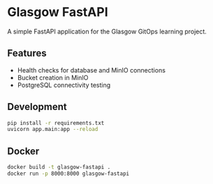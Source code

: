 # Glasgow FastAPI

A simple FastAPI application for the Glasgow GitOps learning project.

## Features

- Health checks for database and MinIO connections
- Bucket creation in MinIO
- PostgreSQL connectivity testing

## Development

```bash
pip install -r requirements.txt
uvicorn app.main:app --reload
```

## Docker

```bash
docker build -t glasgow-fastapi .
docker run -p 8000:8000 glasgow-fastapi
```